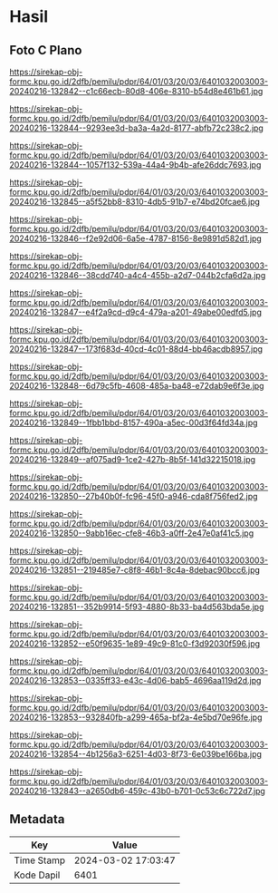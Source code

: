 # Hasil

## Foto C Plano

https://sirekap-obj-formc.kpu.go.id/2dfb/pemilu/pdpr/64/01/03/20/03/6401032003003-20240216-132842--c1c66ecb-80d8-406e-8310-b54d8e461b61.jpg

https://sirekap-obj-formc.kpu.go.id/2dfb/pemilu/pdpr/64/01/03/20/03/6401032003003-20240216-132844--9293ee3d-ba3a-4a2d-8177-abfb72c238c2.jpg

https://sirekap-obj-formc.kpu.go.id/2dfb/pemilu/pdpr/64/01/03/20/03/6401032003003-20240216-132844--1057f132-539a-44a4-9b4b-afe26ddc7693.jpg

https://sirekap-obj-formc.kpu.go.id/2dfb/pemilu/pdpr/64/01/03/20/03/6401032003003-20240216-132845--a5f52bb8-8310-4db5-91b7-e74bd20fcae6.jpg

https://sirekap-obj-formc.kpu.go.id/2dfb/pemilu/pdpr/64/01/03/20/03/6401032003003-20240216-132846--f2e92d06-6a5e-4787-8156-8e9891d582d1.jpg

https://sirekap-obj-formc.kpu.go.id/2dfb/pemilu/pdpr/64/01/03/20/03/6401032003003-20240216-132846--38cdd740-a4c4-455b-a2d7-044b2cfa6d2a.jpg

https://sirekap-obj-formc.kpu.go.id/2dfb/pemilu/pdpr/64/01/03/20/03/6401032003003-20240216-132847--e4f2a9cd-d9c4-479a-a201-49abe00edfd5.jpg

https://sirekap-obj-formc.kpu.go.id/2dfb/pemilu/pdpr/64/01/03/20/03/6401032003003-20240216-132847--173f683d-40cd-4c01-88d4-bb46acdb8957.jpg

https://sirekap-obj-formc.kpu.go.id/2dfb/pemilu/pdpr/64/01/03/20/03/6401032003003-20240216-132848--6d79c5fb-4608-485a-ba48-e72dab9e6f3e.jpg

https://sirekap-obj-formc.kpu.go.id/2dfb/pemilu/pdpr/64/01/03/20/03/6401032003003-20240216-132849--1fbb1bbd-8157-490a-a5ec-00d3f64fd34a.jpg

https://sirekap-obj-formc.kpu.go.id/2dfb/pemilu/pdpr/64/01/03/20/03/6401032003003-20240216-132849--af075ad9-1ce2-427b-8b5f-141d32215018.jpg

https://sirekap-obj-formc.kpu.go.id/2dfb/pemilu/pdpr/64/01/03/20/03/6401032003003-20240216-132850--27b40b0f-fc96-45f0-a946-cda8f756fed2.jpg

https://sirekap-obj-formc.kpu.go.id/2dfb/pemilu/pdpr/64/01/03/20/03/6401032003003-20240216-132850--9abb16ec-cfe8-46b3-a0ff-2e47e0af41c5.jpg

https://sirekap-obj-formc.kpu.go.id/2dfb/pemilu/pdpr/64/01/03/20/03/6401032003003-20240216-132851--219485e7-c8f8-46b1-8c4a-8debac90bcc6.jpg

https://sirekap-obj-formc.kpu.go.id/2dfb/pemilu/pdpr/64/01/03/20/03/6401032003003-20240216-132851--352b9914-5f93-4880-8b33-ba4d563bda5e.jpg

https://sirekap-obj-formc.kpu.go.id/2dfb/pemilu/pdpr/64/01/03/20/03/6401032003003-20240216-132852--e50f9635-1e89-49c9-81c0-f3d92030f596.jpg

https://sirekap-obj-formc.kpu.go.id/2dfb/pemilu/pdpr/64/01/03/20/03/6401032003003-20240216-132853--0335ff33-e43c-4d06-bab5-4696aa119d2d.jpg

https://sirekap-obj-formc.kpu.go.id/2dfb/pemilu/pdpr/64/01/03/20/03/6401032003003-20240216-132853--932840fb-a299-465a-bf2a-4e5bd70e96fe.jpg

https://sirekap-obj-formc.kpu.go.id/2dfb/pemilu/pdpr/64/01/03/20/03/6401032003003-20240216-132854--4b1256a3-6251-4d03-8f73-6e039be166ba.jpg

https://sirekap-obj-formc.kpu.go.id/2dfb/pemilu/pdpr/64/01/03/20/03/6401032003003-20240216-132843--a2650db6-459c-43b0-b701-0c53c6c722d7.jpg


## Metadata

| Key        | Value               |
| ---------- | ------------------- |
| Time Stamp | 2024-03-02 17:03:47 |
| Kode Dapil | 6401                |



